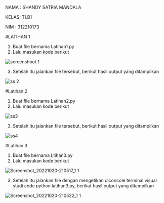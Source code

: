 NAMA : SHANDY SATRIA MANDALA

KELAS: TI.B1

NIM  : 312210173

 #LATIHAN 1
 
 1. Buat file bernama Latihan1.py
 2. Lalu masukan kode berikut
 
 ![screenshoot 1](https://user-images.githubusercontent.com/115962377/196968570-282d9c7e-88d1-4935-935c-0246dac6bfb4.PNG)
 
 3. Setelah itu jalankan file tersebut, berikut hasil output yang ditampilkan
 
 ![ss 2](https://user-images.githubusercontent.com/115962377/196968995-b49d4ca1-5aa7-42bc-94b1-61e5b403aaff.PNG)
 
 #Latihan 2
 
 1. Buat file bernama Latihan2.py
 2. Lalu masukan kode berikut

![ss3](https://user-images.githubusercontent.com/115962377/196969651-78053e7c-51fc-46ed-9a2e-1892b8960a2e.PNG)

  3. Setelah itu jalankan file tersebut, berikut hasil output yang ditampilkan

 ![ss4](https://user-images.githubusercontent.com/115962377/196970578-a3549bed-3dee-4cbb-af26-682fe1e74213.PNG)
 
 #Latihan 3

 1. Buat file bernama Ltihan3.py
 2. Lalu masukan kode berikut
 
![Screenshot_20221020-210517_1 1](https://user-images.githubusercontent.com/115962377/196971930-e85fb240-290c-4715-b409-4ea2b3cac543.png)


3. Setelah itu jalankan file dengan mengetikan diconcole terminal visual studi code python latihan3.py, berikut hasil output yang ditampilkan

![Screenshot_20221020-210522_1 1](https://user-images.githubusercontent.com/115962377/196972856-1fdd377e-44ac-40b8-9c7c-fdd19a69c46c.png)

 




 
